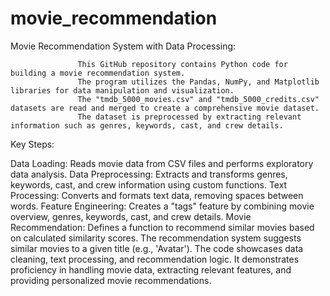 # movie_recommendation

Movie Recommendation System with Data Processing:

                   This GitHub repository contains Python code for building a movie recommendation system.
                   The program utilizes the Pandas, NumPy, and Matplotlib libraries for data manipulation and visualization.
                   The "tmdb_5000_movies.csv" and "tmdb_5000_credits.csv" datasets are read and merged to create a comprehensive movie dataset.
                   The dataset is preprocessed by extracting relevant information such as genres, keywords, cast, and crew details.

Key Steps:

Data Loading: Reads movie data from CSV files and performs exploratory data analysis.
Data Preprocessing: Extracts and transforms genres, keywords, cast, and crew information using custom functions.
Text Processing: Converts and formats text data, removing spaces between words.
Feature Engineering: Creates a "tags" feature by combining movie overview, genres, keywords, cast, and crew details.
Movie Recommendation: Defines a function to recommend similar movies based on calculated similarity scores.
The recommendation system suggests similar movies to a given title (e.g., 'Avatar'). The code showcases data cleaning, text processing, and recommendation logic. It demonstrates proficiency in handling movie data, extracting relevant features, and providing personalized movie recommendations.
